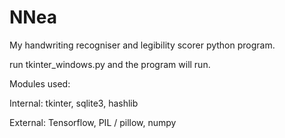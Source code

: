 # NNea
My handwriting recogniser and legibility scorer python program.


run tkinter_windows.py and the program will run.

Modules used:

Internal:
tkinter,
sqlite3,
hashlib

External:
Tensorflow,
PIL / pillow,
numpy


